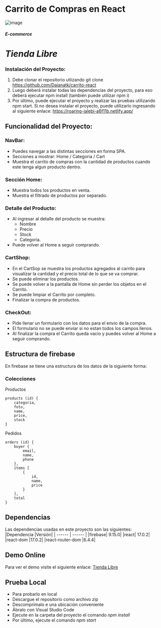 # Carrito de Compras en React

![image](public/React_App.gif)

##### E-commerce
# _Tienda Libre_ 

### Instalación del Proyecto:

1. Debe clonar el repositorio utlizando git clone https://github.com/Daianatk/carrito-react
2. Luego deberá instalar todas las dependencias del proyecto, para eso deberá ejecutar npm install (también puede utilizar npm i)
3. Por último, puede ejecutar el proyecto y realizar las pruebas utilizando npm start. Si no desea instalar el proyecto, puede utilizarlo ingresando al siguiente enlace: https://roaring-jalebi-a6f11b.netlify.app/

## Funcionalidad del Proyecto: 

### NavBar:

- Puedes navegar a las distintas secciones en forma SPA.
- Secciones a mostrar: Home / Categoria / Cart
- Muestra el carrito de compras con la cantidad de productos cuando este tenga algun producto dentro.

### Sección Home:

- Muestra todos los productos en venta.
- Muestra el filtrado de productos por separado.

### Detalle del Producto:

- Al ingresar al detalle del producto se muestra:
  - Nombre
  - Precio
  - Stock
  - Categoria.
- Puede volver al Home a seguir comprando.
  
### CartShop:

- En el CartSop se muestra los productos agregados al carrito para visualizar la cantidad y el precio total de lo que se va comprar.
- Se puede eliminar los productos.
- Se puede volver a la pantalla de Home sin perder los objetos en el Carrito.
- Se puede limpiar el Carrito por completo.
- Finalizar la compra de productos.

### CheckOut:

- Pide llenar un formulario con los datos para el envio de la compra.
- El formulario no se puede enviar si no estan todos los campos llenos.
- Al finalizar la compra el Carrito queda vacio y puedes volver al Home a seguir comprando.

## Estructura de firebase
En firebase se tiene una estructura de los datos de la siguiente forma:

### Colecciones
Productos
~~~
products (id) {
    categoria,
    foto,  
    name, 
    price,
    stock
}
~~~
Pedidos
~~~
orders (id) {
    buyer {
        email,
        name, 
        phone
    }, 
    ítems [
        {
            id,
            name, 
            price
        }
    ],
    total
}
~~~
## Dependencias
Las dependencias usadas en este proyecto son las siguientes:
|Dependencia |Versión|
| ------ | ------ |
|firebase| 9.15.0|
|react| 17.0.2|
|react-dom |17.0.2|
|react-router-dom |6.4.4|

## Demo Online
Para ver el demo visite el siguiente enlace: [Tienda Libre]( https://rococo-kelpie-bbbb65.netlify.app/)

## Prueba Local
- Para probarlo en local
- Descargue el repositorio como archivo zip
- Descomprímalo e una ubicación conveniente
- Ábralo con Visual Studio Code
- Ejecute en la carpeta del proyecto el comando *npm install*
- Por último, ejecute el comando *npm start*
